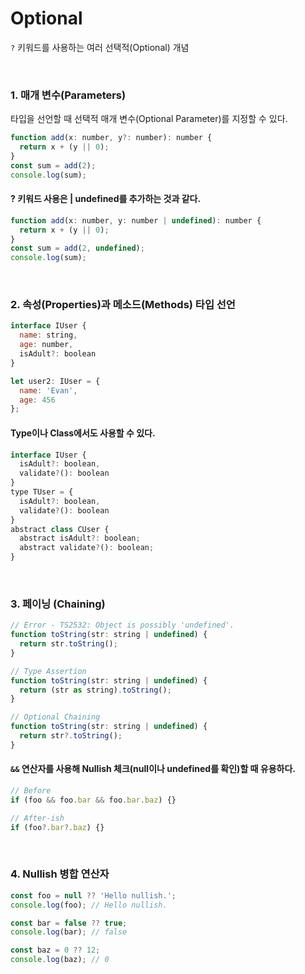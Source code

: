 # Optional
`?` 키워드를 사용하는 여러 선택적(Optional) 개념

<br/>

### 1. 매개 변수(Parameters)
타입을 선언할 때 선택적 매개 변수(Optional Parameter)를 지정할 수 있다.
```js
function add(x: number, y?: number): number {
  return x + (y || 0);
}
const sum = add(2);
console.log(sum);
```

#### ? 키워드 사용은 | undefined를 추가하는 것과 같다.
```js
function add(x: number, y: number | undefined): number {
  return x + (y || 0);
}
const sum = add(2, undefined);
console.log(sum);
```

<br/>

### 2. 속성(Properties)과 메소드(Methods) 타입 선언
```js
interface IUser {
  name: string,
  age: number,
  isAdult?: boolean
}

let user2: IUser = {
  name: 'Evan',
  age: 456
};
```
#### Type이나 Class에서도 사용할 수 있다.

```js
interface IUser {
  isAdult?: boolean,
  validate?(): boolean
}
type TUser = {
  isAdult?: boolean,
  validate?(): boolean
}
abstract class CUser {
  abstract isAdult?: boolean;
  abstract validate?(): boolean;
}
```

<br/>

### 3. 페이닝 (Chaining)
```js
// Error - TS2532: Object is possibly 'undefined'.
function toString(str: string | undefined) {
  return str.toString();
}

// Type Assertion
function toString(str: string | undefined) {
  return (str as string).toString();
}

// Optional Chaining
function toString(str: string | undefined) {
  return str?.toString();
}
```

#### `&&` 연산자를 사용해 Nullish 체크(null이나 undefined를 확인)할 때 유용하다.
```js
// Before
if (foo && foo.bar && foo.bar.baz) {}

// After-ish
if (foo?.bar?.baz) {}
```

<br/>

### 4. Nullish 병합 연산자
```js
const foo = null ?? 'Hello nullish.';
console.log(foo); // Hello nullish.

const bar = false ?? true;
console.log(bar); // false

const baz = 0 ?? 12;
console.log(baz); // 0
```
